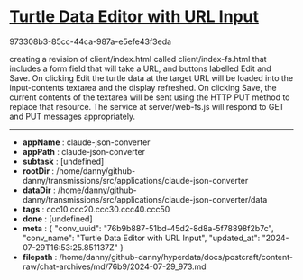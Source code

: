 # [Turtle Data Editor with URL Input](https://claude.ai/chat/76b9b887-51bd-45d2-8d8a-5f78898f2b7c)

973308b3-85cc-44ca-987a-e5efe43f3eda

creating a revision of client/index.html called client/index-fs.html that includes a form field that will take a URL, and buttons labelled Edit and Save. On clicking Edit the turtle data at the target URL will be loaded into the input-contents textarea and the display refreshed. On clicking Save, the current contents of the textarea will be sent using the HTTP PUT method to replace that resource. The service at server/web-fs.js will respond to GET and PUT messages appropriately.

---

* **appName** : claude-json-converter
* **appPath** : claude-json-converter
* **subtask** : [undefined]
* **rootDir** : /home/danny/github-danny/transmissions/src/applications/claude-json-converter
* **dataDir** : /home/danny/github-danny/transmissions/src/applications/claude-json-converter/data
* **tags** : ccc10.ccc20.ccc30.ccc40.ccc50
* **done** : [undefined]
* **meta** : {
  "conv_uuid": "76b9b887-51bd-45d2-8d8a-5f78898f2b7c",
  "conv_name": "Turtle Data Editor with URL Input",
  "updated_at": "2024-07-29T16:53:25.851137Z"
}
* **filepath** : /home/danny/github-danny/hyperdata/docs/postcraft/content-raw/chat-archives/md/76b9/2024-07-29_973.md